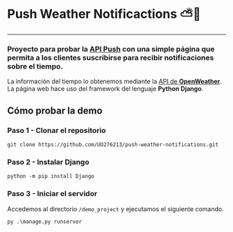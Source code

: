# Push Weather Notificactions ⛅🔔
---
### Proyecto para probar la [__API Push__](https://developer.mozilla.org/es/docs/Web/API/Push_API) con una simple página que permita a los clientes suscribirse para recibir notificaciones sobre el tiempo.

La información del tiempo lo obtenemos mediante la [API de __OpenWeather__](https://openweathermap.org/api).
La página web hace uso del framework del lenguaje __Python Django__.

## Cómo probar la demo
### Paso 1 - Clonar el repositorio
```git clone https://github.com/UO276213/push-weather-notifications.git```
### Paso 2 - Instalar Django
```
python -m pip install Django
```
### Paso 3 - Iniciar el servidor
Accedemos al directorio `/demo_project` y ejecutamos el siguiente comando.
```
py .\manage.py runserver
```
